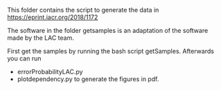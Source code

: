 This folder contains the script to generate the data in https://eprint.iacr.org/2018/1172

The software in the folder getsamples is an adaptation of the software made by the LAC team. 

First get the samples by running the bash script getSamples. Afterwards you can run 
* errorProbabilityLAC.py
* plotdependency.py
to generate the figures in pdf.